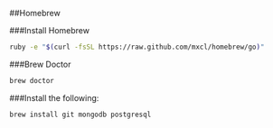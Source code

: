 ##Homebrew

###Install Homebrew
```bash
ruby -e "$(curl -fsSL https://raw.github.com/mxcl/homebrew/go)"
```
###Brew Doctor
```bash
brew doctor
```
###Install the following:
```bash
brew install git mongodb postgresql
```